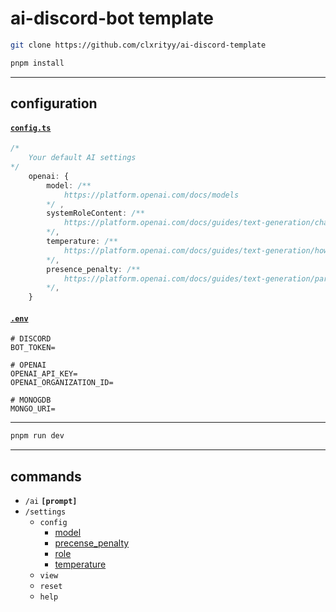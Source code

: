 # ai-discord-bot template

```zsh
git clone https://github.com/clxrityy/ai-discord-template
```

```zsh
pnpm install
```

---


## configuration

#### [`config.ts`](/src/config.ts)

```ts
/*
    Your default AI settings
*/
    openai: {
        model: /** 
            https://platform.openai.com/docs/models
        */ ,
        systemRoleContent: /**
            https://platform.openai.com/docs/guides/text-generation/chat-completions-api
        */,
        temperature: /**
            https://platform.openai.com/docs/guides/text-generation/how-should-i-set-the-temperature-parameter
        */,
        presence_penalty: /** 
            https://platform.openai.com/docs/guides/text-generation/parameter-details
        */,
    }
```

#### [`.env`](/.env.example)
```env
# DISCORD
BOT_TOKEN=

# OPENAI
OPENAI_API_KEY=
OPENAI_ORGANIZATION_ID=

# MONOGDB
MONGO_URI=
```

---

```zsh
pnpm run dev
```

---

## commands

- `/ai` **`[prompt]`**
- `/settings`
    - `config`
        -  [model](https://platform.openai.com/docs/models)
        -  [precense_penalty](https://platform.openai.com/docs/guides/text-generation/parameter-details)
        -  [role](https://platform.openai.com/docs/guides/text-generation/chat-completions-api)
        -  [temperature](https://platform.openai.com/docs/guides/text-generation/how-should-i-set-the-temperature-parameter)
    - `view`
    - `reset`
    - `help`